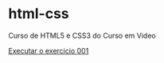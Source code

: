 # html-css
 Curso de HTML5 e CSS3 do Curso em Video

 <a href="lucasdmazon.github.io/html-css/Exercicios/ex001">Executar o exercicio 001</a>
